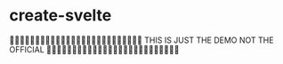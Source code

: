 # create-svelte
👻👻👻👻👻👻👻👻👻👻👻👻🤞🤞🤞🤞🤞🤞🤞🤞🤞🤞🤞🤞🤞🤞
THIS IS JUST THE DEMO NOT THE OFFICIAL
👻👻👻👻👻👻👻👻👻👻👻👻🤞🤞🤞🤞🤞🤞🤞🤞🤞🤞🤞🤞🤞🤞
